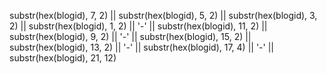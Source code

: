 substr(hex(blogid), 7, 2) || substr(hex(blogid), 5, 2) || substr(hex(blogid), 3, 2) || substr(hex(blogid), 1, 2) || '-' || substr(hex(blogid), 11, 2) || substr(hex(blogid), 9, 2) || '-' || substr(hex(blogid), 15, 2) || substr(hex(blogid), 13, 2) || '-' || substr(hex(blogid), 17, 4) || '-' || substr(hex(blogid), 21, 12)